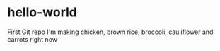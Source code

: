 # hello-world
First Git repo
I'm making chicken, brown rice, broccoli, cauliflower and carrots right now
